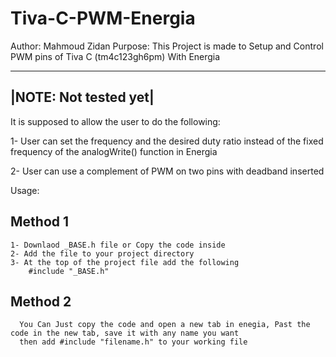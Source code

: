 # Tiva-C-PWM-Energia
Author: Mahmoud Zidan
Purpose: This Project is made to Setup and Control PWM pins of Tiva C (tm4c123gh6pm) With Energia

----------------------
|NOTE: Not tested yet|
----------------------

It is supposed to allow the user to do the following:

1- User can set the frequency and the desired duty ratio instead of the fixed frequency of the analogWrite() function in Energia

2- User can use a complement of PWM on two pins with deadband inserted

Usage:

Method 1
--------

    1- Downlaod _BASE.h file or Copy the code inside
    2- Add the file to your project directory   
    3- At the top of the project file add the following
        #include "_BASE.h"
      
Method 2
--------

      
      You Can Just copy the code and open a new tab in enegia, Past the code in the new tab, save it with any name you want
      then add #include "filename.h" to your working file
